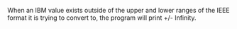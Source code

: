 When an IBM value exists outside of the upper and lower ranges of the IEEE format it is trying to convert to, the program will print +/- Infinity.